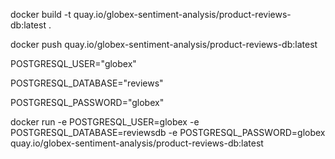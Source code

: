 docker build -t quay.io/globex-sentiment-analysis/product-reviews-db:latest .

docker push quay.io/globex-sentiment-analysis/product-reviews-db:latest 

POSTGRESQL_USER="globex"

POSTGRESQL_DATABASE="reviews"

POSTGRESQL_PASSWORD="globex"

docker run -e POSTGRESQL_USER=globex -e  POSTGRESQL_DATABASE=reviewsdb -e POSTGRESQL_PASSWORD=globex  quay.io/globex-sentiment-analysis/product-reviews-db:latest 